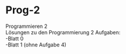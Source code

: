 # Prog-2
Programmieren 2 <br>
Lösungen zu den Programmierung 2 Aufgaben: <br>
<t>-Blatt 0 <br>
<t>-Blatt 1 (ohne Aufgabe 4) <br>

